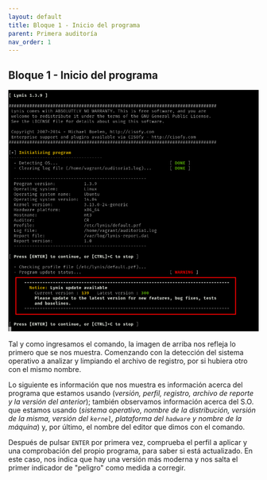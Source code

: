 ```yaml
---
layout: default
title: Bloque 1 - Inicio del programa
parent: Primera auditoría
nav_order: 1
---
```


## Bloque 1 - Inicio del programa

<img src="https://raw.githubusercontent.com/crivmar/crivmar-lynis.github.io/main/assets/images/04.png"/>

Tal y como ingresamos el comando, la imagen de arriba nos refleja lo primero que se nos muestra. Comenzando con la detección del sistema operativo a analizar y limpiando el archivo de registro, por si hubiera otro con el mismo nombre.

Lo siguiente es información que nos muestra es información acerca del programa que estamos usando (*versión, perfil, registro, archivo de reporte y la versión del anterior*); también observamos información acerca del S.O. que estamos usando (*sistema operativo, nombre de la distribución, versión de la misma, versión del `kernel`, plataforma del `hadware` y nombre de la máquina*) y, por último, el nombre del editor que dimos con el comando.


Después de pulsar `ENTER` por primera vez, comprueba el perfil a aplicar y una comprobación del propio programa, para saber si está actualizado. En este caso, nos indica que hay una versión más moderna y nos salta el primer indicador de "peligro" como medida a corregir.